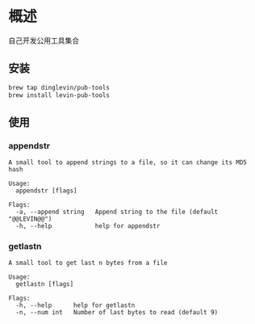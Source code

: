 # 概述
自己开发公用工具集合

## 安装
```bash
brew tap dinglevin/pub-tools
brew install levin-pub-tools
```

## 使用
### appendstr
```
A small tool to append strings to a file, so it can change its MD5 hash

Usage:
  appendstr [flags]

Flags:
  -a, --append string   Append string to the file (default "@@LEVIN@@")
  -h, --help            help for appendstr
```

### getlastn
```
A small tool to get last n bytes from a file

Usage:
  getlastn [flags]

Flags:
  -h, --help      help for getlastn
  -n, --num int   Number of last bytes to read (default 9)
```
